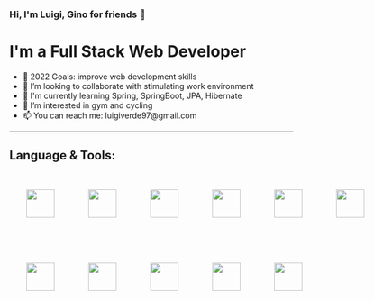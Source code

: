 <h3>Hi, I'm Luigi, Gino for friends 👋</h3>

   <h1>I'm a Full Stack Web Developer</h1>

   
   <ul>
      <li>🥅 2022 Goals: improve web development skills</li>
      <li>💞️ I’m looking to collaborate with stimulating work environment</li>
      <li>🌱 I'm currently learning Spring, SpringBoot, JPA, Hibernate</li>
      <li>🤸 I’m interested in gym and cycling</li>
      <li>📫 You can reach me: luigiverde97@gmail.com</li>
   </ul>
   
   <hr>

   <div>
      <h2>Language & Tools:</h2>
      <div style="display: flex; margin-bottom: 20px;">
         <img src="https://upload.wikimedia.org/wikipedia/commons/thumb/9/9a/Visual_Studio_Code_1.35_icon.svg/2048px-Visual_Studio_Code_1.35_icon.svg.png" alt="" style="margin: 30px; height: 50px;">
         <img src="https://upload.wikimedia.org/wikipedia/commons/thumb/6/61/HTML5_logo_and_wordmark.svg/512px-HTML5_logo_and_wordmark.svg.png" alt="" style="margin: 30px; height: 50px;">
         <img src="https://upload.wikimedia.org/wikipedia/commons/thumb/d/d5/CSS3_logo_and_wordmark.svg/1452px-CSS3_logo_and_wordmark.svg.png" alt="" style="margin: 30px; height: 50px;">
         <img src="https://raw.githubusercontent.com/johan-v-r/LibSassBuilder/main/package/sass.png" alt="" style="margin: 30px; height: 50px;">
         <img src="https://upload.wikimedia.org/wikipedia/commons/thumb/9/99/Unofficial_JavaScript_logo_2.svg/1024px-Unofficial_JavaScript_logo_2.svg.png" alt="" style="margin: 30px; height: 50px;">
         <img src="https://upload.wikimedia.org/wikipedia/commons/thumb/9/95/Vue.js_Logo_2.svg/2367px-Vue.js_Logo_2.svg.png" alt="" style="margin: 30px; height: 50px;">
      </div>
      <div style="display: flex;">
         <img src="https://upload.wikimedia.org/wikipedia/commons/thumb/2/27/PHP-logo.svg/2560px-PHP-logo.svg.png" alt="" style="margin: 30px; height: 50px;">
         <img src="https://download.logo.wine/logo/MySQL/MySQL-Logo.wine.png" alt="" style="margin: 30px; height: 50px;">
         <img src="https://upload.wikimedia.org/wikipedia/commons/thumb/9/9a/Laravel.svg/1200px-Laravel.svg.png" alt="" style="margin: 30px; height: 50px;">
         <img src="https://www.corsinvest.it/wp-content/uploads/2019/10/github-logo.png" alt="" style="margin: 30px; height: 50px;">
         <img src="https://upload.wikimedia.org/wikipedia/commons/2/2f/PowerShell_5.0_icon.png" alt="" style="margin: 30px; height: 50px;">
      </div>
   </div>
